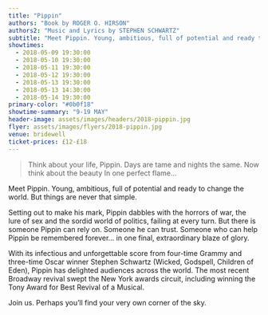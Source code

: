 ```yaml
---
title: "Pippin"
authors: "Book by ROGER O. HIRSON"
authors2: "Music and Lyrics by STEPHEN SCHWARTZ"
subtitle: "Meet Pippin. Young, ambitious, full of potential and ready to change the world. But things are never that simple."
showtimes:
  - 2018-05-09 19:30:00
  - 2018-05-10 19:30:00
  - 2018-05-11 19:30:00
  - 2018-05-12 19:30:00
  - 2018-05-13 19:30:00
  - 2018-05-13 14:30:00
  - 2018-05-14 19:30:00
primary-color: "#0b0f18"
showtime-summary: "9-19 MAY"
header-image: assets/images/headers/2018-pippin.jpg
flyer: assets/images/flyers/2018-pippin.jpg
venue: bridewell
ticket-prices: £12-£18
---
```


> Think about your life, Pippin.
Days are tame and nights the same.
Now think about the beauty
In one perfect flame...

Meet Pippin. Young, ambitious, full of potential and ready to change the world. But things are never that simple.

Setting out to make his mark, Pippin dabbles with the horrors of war, the lure of sex and the sordid world of politics, failing at every turn. But there is someone Pippin can rely on. Someone he can trust. Someone who can help Pippin be remembered forever… in one final, extraordinary blaze of glory.

With its infectious and unforgettable score from four-time Grammy and three-time Oscar winner Stephen Schwartz (Wicked, Godspell, Children of Eden), Pippin has delighted audiences across the world. The most recent Broadway revival swept the New York awards circuit, including winning the Tony Award for Best Revival of a Musical.

Join us. Perhaps you’ll find your very own corner of the sky.
